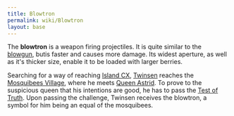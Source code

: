 ```yaml
---
title: Blowtron
permalink: wiki/Blowtron
layout: base
---
```


The **blowtron** is a weapon firing projectiles. It is quite similar to
the [blowgun](blowgun "wikilink"), butis faster and causes more damage.
Its widest aperture, as well as it's thicker size, enable it to be
loaded with larger berries.

Searching for a way of reaching [Island CX](Island_CX "wikilink"),
[Twinsen](Twinsen "wikilink") reaches the [Mosquibees
Village](Mosquibees_Village "wikilink"), where he meets [Queen
Astrid](Queen_Astrid "wikilink"). To prove to the suspicious queen that
his intentions are good, he has to pass the [Test of
Truth](Test_of_Truth "wikilink"). Upon passing the challenge, Twinsen
receives the blowtron, a symbol for him being an equal of the
mosquibees.
